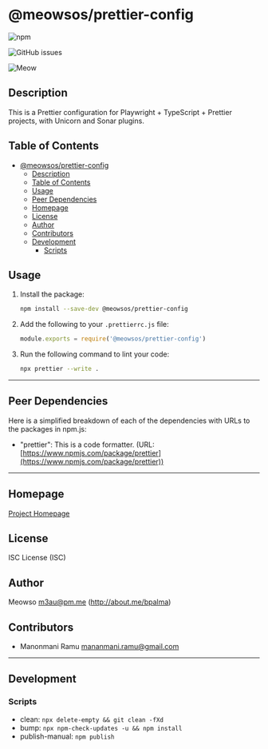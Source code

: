 # @meowsos/prettier-config

![npm](https://img.shields.io/npm/v/@meowsos/prettier-config)

![GitHub issues](https://img.shields.io/github/issues/meowso/playwright-hero)

![Meow](https://bit.ly/fcc-relaxing-cat)

## Description

This is a Prettier configuration for Playwright + TypeScript + Prettier projects, with Unicorn and Sonar plugins.

## Table of Contents

- [@meowsos/prettier-config](#meowsosprettier-config)
  - [Description](#description)
  - [Table of Contents](#table-of-contents)
  - [Usage](#usage)
  - [Peer Dependencies](#peer-dependencies)
  - [Homepage](#homepage)
  - [License](#license)
  - [Author](#author)
  - [Contributors](#contributors)
  - [Development](#development)
    - [Scripts](#scripts)

## Usage

1. Install the package:

   ```bash
   npm install --save-dev @meowsos/prettier-config
   ```

2. Add the following to your `.prettierrc.js` file:

   ```js
   module.exports = require('@meowsos/prettier-config')
   ```

3. Run the following command to lint your code:

   ```bash
   npx prettier --write .
   ```

---

## Peer Dependencies

Here is a simplified breakdown of each of the dependencies with URLs to the packages in npm.js:

- "prettier": This is a code formatter. (URL: [https://www.npmjs.com/package/prettier](https://www.npmjs.com/package/prettier))

---

## Homepage

[Project Homepage](https://github.com/meowso/playwright-hero#readme)

## License

ISC License (ISC)

## Author

Meowso <m3au@pm.me> (<http://about.me/bpalma>)

## Contributors

- Manonmani Ramu <mananmani.ramu@gmail.com>

---

## Development

### Scripts

- clean: `npx delete-empty && git clean -fXd`
- bump: `npx npm-check-updates -u && npm install`
- publish-manual: `npm publish`
